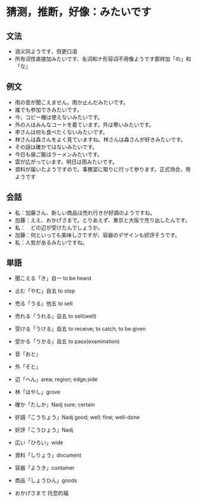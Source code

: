 # 猜测，推断，好像：みたいです

## 文法

- 涵义同ようです，但更口语
- 所有词性直接加みたいです、名词和ナ形容词不用像ようです那样加「の」和「な」

## 例文

- 雨の音が聞こえません。雨か止んだみたいです。
- 誰でも参加できみたいです。
- 今、コピー機は使えないみたいです。
- 外の人はみんなコートを着ています。外は寒いみたいです。
- 李さんは何も食べたくないみたいです。
- 林さんは森さんをよく見ていますね。林さんは森さんが好きみたいです。
- その話は確かではないみたいです。
- 今日も昼ご飯はラーメンみたいです。
- 雲が広がっています。明日は雨みたいです。
- 資料が届いたようですので。事務室に取りに行って参ります。正式场合，用ようです

## 会話

- 私：加藤さん、新しい商品は売れ行きが好調のようですね。
- 加藤：ええ、おかげさまで。とりあえず、東京と大阪で売り出したんです。
- 私：　どの辺が受けたんでしょうか。
- 加藤：何といっても美味しさですが、容器のデザインも好評そうです。
- 私：人気があるみたいですね。

## 単語

- 聞こえる「き」自一 to be heard
- 止む「やむ」自五 to stop
- 売る「うる」他五 to sell
- 売れる「うれる」自五 to sell(well)
- 受ける「うける」自五 to receive; to catch; to be given
- 受かる「うかる」自五 to pass(examination)
- 音「おと」
- 外「そと」
- 辺「へん」area; region; edge;side
- 林「はやし」grove
- 確か「たしか」Nadj sure; certain
- 好調「こうちょう」Nadj good; well; fine; well-done
- 好評「こうひょう」Nadj
- 広い「ひろい」wide
- 資料「しりょう」document
- 容器「ようき」container
- 商品「しょうひん」goods

- おかげさまで 托您的福
